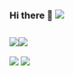 ### Hi there 👋 ![](https://visitor-badge.laobi.icu/badge?page_id=crsov)
## ![](https://img.shields.io/badge/OS-Linux-informational?style=flat&logo=linux&logoColor=white&color=2bbc8a)![](https://img.shields.io/badge/Shell-Zsh-informational?style=flat)

![](https://github-readme-stats.vercel.app/api?username=crsov)
![](https://github-readme-stats.vercel.app/api/top-langs/?username=crsov)




<script src="https://widgets.coingecko.com/coingecko-coin-ticker-widget.js"></script>
<coingecko-coin-ticker-widget currency="usd" coin-id="idena" locale="en"></coingecko-coin-ticker-widget>
